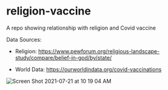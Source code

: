 # religion-vaccine
A repo showing relationship with religion and Covid vaccine


Data Sources:

* Religion:  https://www.pewforum.org/religious-landscape-study/compare/belief-in-god/by/state/

* World Data:  https://ourworldindata.org/covid-vaccinations


![Screen Shot 2021-07-21 at 10 19 04 AM](https://user-images.githubusercontent.com/58792/126504329-e4017e09-cdea-457f-b45e-a5b757ddeafe.png)
